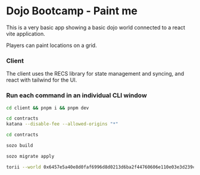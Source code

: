 # Dojo Bootcamp - Paint me

This is a very basic app showing a basic dojo world connected to a react vite application.

Players can paint locations on a grid.

### Client

The client uses the RECS library for state management and syncing, and react with tailwind for the UI.

### Run each command in an individual CLI window

```bash
cd client && pnpm i && pnpm dev
```

```bash
cd contracts
katana --disable-fee --allowed-origins "*"
```

```bash
cd contracts

sozo build

sozo migrate apply

torii --world 0x6457e5a40e8d0faf6996d8d0213d6ba2f44760606e110e03e3d239c5f769e87 --allowed-origins "*"
```
